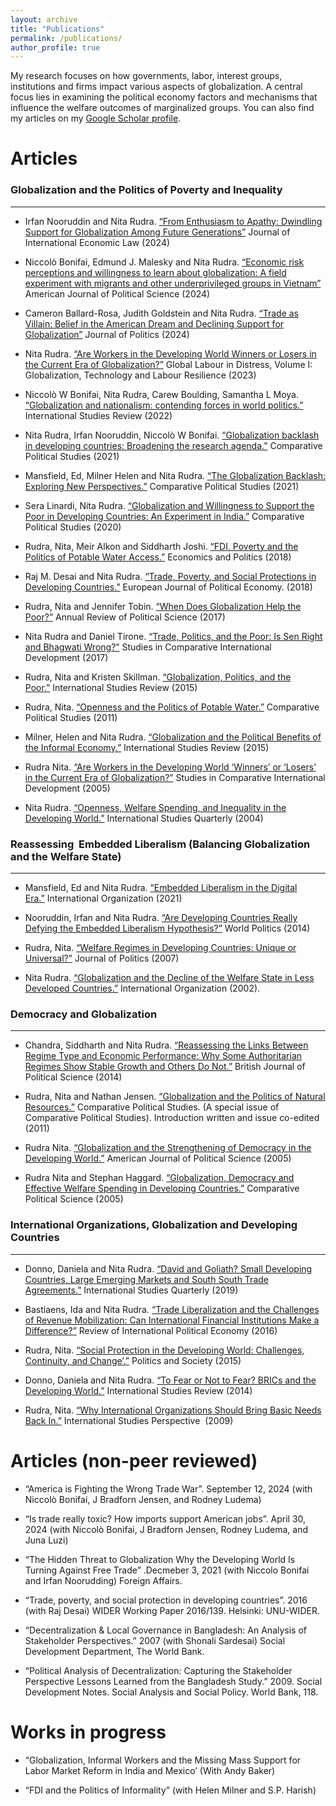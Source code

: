 ```yaml
---
layout: archive
title: "Publications"
permalink: /publications/
author_profile: true
---
```


<!-- {% if site.author.googlescholar %}
  <div class="wordwrap">You can also find my articles on <a href="{{site.author.googlescholar}}">my Google Scholar profile</a>.</div>
{% endif %} -->

My research focuses on how governments, labor, interest groups, institutions and firms impact various aspects of globalization. A central focus lies in examining the political economy factors and mechanisms that influence the welfare outcomes of marginalized groups. You can also find my articles on my [Google Scholar profile](https://scholar.google.com/citations?user=OLH0DEwAAAAJ).

Articles
======

### Globalization and the Politics of Poverty and Inequality
------
* Irfan Nooruddin and Nita Rudra. [“From Enthusiasm to Apathy: Dwindling Support for Globalization Among Future Generations”](https://www.google.com/url?q=https://academic.oup.com/jiel/article/27/4/697/7951587?login%3Dtrue&sa=D&source=docs&ust=1739635961799986&usg=AOvVaw1NZXXCEQqK9bNMcKnuABbh) Journal of International Economic Law (2024)

* Niccolò Bonifai, Edmund J. Malesky and Nita Rudra. [“Economic risk perceptions and willingness to learn about globalization: A field experiment with migrants and other underprivileged groups in Vietnam”](https://onlinelibrary.wiley.com/doi/10.1111/ajps.12925) American Journal of Political Science (2024)

* Cameron Ballard-Rosa, Judith Goldstein and Nita Rudra. [“Trade as Villain: Belief in the American Dream and Declining Support for Globalization”](https://www.journals.uchicago.edu/doi/abs/10.1086/726936?journalCode=jop) Journal of Politics (2024)

* Nita Rudra. [“Are Workers in the Developing World Winners or Losers in the Current Era of Globalization?”](https://link.springer.com/chapter/10.1007/978-3-030-89258-6_13) Global Labour in Distress, Volume I: Globalization, Technology and Labour Resilience (2023)

* Niccolò W Bonifai, Nita Rudra, Carew Boulding, Samantha L Moya. [“Globalization and nationalism: contending forces in world politics.”](https://academic.oup.com/isr/article-abstract/24/2/viac021/6584768?login=true) International Studies Review (2022)

* Nita Rudra, Irfan Nooruddin, Niccolò W Bonifai. [“Globalization backlash in developing countries: Broadening the research agenda.”](https://journals.sagepub.com/doi/10.1177/00104140211037575) Comparative Political Studies (2021)

* Mansfield, Ed, Milner Helen and Nita Rudra. [“The Globalization Backlash: Exploring New Perspectives.”](https://journals.sagepub.com/doi/abs/10.1177/00104140211024286?journalCode=cpsa) Comparative Political Studies (2021)

*  Sera Linardi, Nita Rudra. [“Globalization and Willingness to Support the Poor in Developing Countries: An Experiment in India.”](https://journals.sagepub.com/doi/abs/10.1177/0010414019897686?download=true&journalCode=cpsa) Comparative Political Studies (2020)

* Rudra, Nita, Meir Alkon and Siddharth Joshi. [“FDI, Poverty and the Politics of Potable Water Access.”](https://onlinelibrary.wiley.com/doi/abs/10.1111/ecpo.12112) Economics and Politics (2018)

* Raj M. Desai and Nita Rudra. [“Trade, Poverty, and Social Protections in Developing Countries.”](https://www.sciencedirect.com/science/article/pii/S0176268017303798) European Journal of Political Economy. (2018)

* Rudra, Nita and Jennifer Tobin. [“When Does Globalization Help the Poor?”](https://www.annualreviews.org/content/journals/10.1146/annurev-polisci-051215-022754) Annual Review of Political Science (2017)

* Nita Rudra and Daniel Tirone. [“Trade, Politics, and the Poor: Is Sen Right and Bhagwati Wrong?”](https://link.springer.com/article/10.1007/s12116-016-9231-9) Studies in Comparative International Development (2017)

* Rudra, Nita and Kristen Skillman. [“Globalization, Politics, and the Poor.”](https://academic.oup.com/isr/article-abstract/17/4/662/1818878?redirectedFrom=fulltext&login=true) International Studies Review (2015)

* Rudra, Nita. [“Openness and the Politics of Potable Water.”](https://journals.sagepub.com/doi/10.1177/0010414011401217) Comparative Political Studies (2011)

* Milner, Helen and Nita Rudra. [“Globalization and the Political Benefits of the Informal Economy.”](https://academic.oup.com/isr/article-abstract/17/4/664/1818879?login=true) International Studies Review (2015)

* Rudra Nita. [“Are Workers in the Developing World ‘Winners’ or ‘Losers’ in the Current Era of Globalization?”](https://link.springer.com/article/10.1007/BF02686298) Studies in Comparative International Development (2005)

* Nita Rudra. [“Openness, Welfare Spending, and Inequality in the Developing World.”](https://www.semanticscholar.org/paper/Openness%2C-Welfare-Spending%2C-and-Inequality-in-the-Rudra/246f5591a44961d5fe89c2d9086ada258d3dd3a3) International Studies Quarterly (2004)


### Reassessing  Embedded Liberalism (Balancing Globalization and the Welfare State)
------

* Mansfield, Ed and Nita Rudra. [“Embedded Liberalism in the Digital Era.”](https://www.cambridge.org/core/journals/international-organization/article/abs/embedded-liberalism-in-the-digital-era/F68A00972532148C4E840A054C31E649) International Organization (2021)

* Nooruddin, Irfan and Nita Rudra. [“Are Developing Countries Really Defying the Embedded Liberalism Hypothesis?”](https://www.cambridge.org/core/journals/world-politics/article/abs/are-developing-countries-really-defying-the-embedded-liberalism-compact/0B424D20F3226CDC2D5D56E1605617E5) World Politics (2014)

* Rudra, Nita. [“Welfare Regimes in Developing Countries: Unique or Universal?”](https://www.journals.uchicago.edu/doi/10.1111/j.1468-2508.2007.00538.x) Journal of Politics (2007)

* Nita Rudra. [“Globalization and the Decline of the Welfare State in Less Developed Countries.”](https://www.cambridge.org/core/services/aop-cambridge-core/content/view/S0020818302441756) International Organization (2002).


### Democracy and Globalization
------

* Chandra, Siddharth and Nita Rudra. [“Reassessing the Links Between Regime Type and Economic Performance: Why Some Authoritarian Regimes Show Stable Growth and Others Do Not.”](https://www.cambridge.org/core/journals/british-journal-of-political-science/article/abs/reassessing-the-links-between-regime-type-and-economic-performance-why-some-authoritarian-regimes-show-stable-growth-and-others-do-not/5834FB634E3442C6A87CA4B4C73F3E68) British Journal of Political Science (2014)

* Rudra, Nita and Nathan Jensen. [“Globalization and the Politics of Natural Resources.”](https://journals.sagepub.com/doi/10.1177/0010414011401207) Comparative Political Studies. (A special issue of Comparative Political Studies). Introduction written and issue co-edited (2011)

* Rudra Nita. [“Globalization and the Strengthening of Democracy in the Developing World.”](https://www.jstor.org/stable/3647692) American Journal of Political Science (2005)

* Rudra Nita and Stephan Haggard. [“Globalization, Democracy and Effective Welfare Spending in Developing Countries.”](https://journals.sagepub.com/doi/10.1177/0010414005279258) Comparative Political Science (2005)


### International Organizations, Globalization and Developing Countries
------

* Donno, Daniela and Nita Rudra. [“David and Goliath? Small Developing Countries, Large Emerging Markets and South South Trade Agreements.”](https://academic.oup.com/isq/article-abstract/63/3/574/5532837?redirectedFrom=fulltext&login=true) International Studies Quarterly (2019)

* Bastiaens, Ida and Nita Rudra. [“Trade Liberalization and the Challenges of Revenue Mobilization: Can International Financial Institutions Make a Difference?”](https://www.tandfonline.com/doi/full/10.1080/09692290.2016.1149088) Review of International Political Economy (2016)

* Rudra, Nita. [“Social Protection in the Developing World: Challenges, Continuity, and Change’.”](https://journals.sagepub.com/doi/abs/10.1177/0032329215602884?journalCode=pasa) Politics and Society (2015)

* Donno, Daniela and Nita Rudra. [“To Fear or Not to Fear? BRICs and the Developing World.”](https://danieladonno.com/wp-content/uploads/2021/04/donno-rudra-isr.pdf) International Studies Review (2014)

* Rudra, Nita. [“Why International Organizations Should Bring Basic Needs Back In.”](https://www.jstor.org/stable/44218589) International Studies Perspective  (2009)


Articles (non-peer reviewed)
======
* “America is Fighting the Wrong Trade War”. September 12, 2024 (with Niccolò Bonifai, J Bradforn Jensen, and Rodney Ludema)

* “Is trade really toxic? How imports support American jobs”. April 30, 2024 (with Niccolò Bonifai, J Bradforn Jensen, Rodney Ludema, and Juna Luzi)

* “The Hidden Threat to Globalization Why the Developing World Is Turning Against Free Trade” .Decmeber 3, 2021 (with Niccolo Bonifai and Irfan Noorudding) Foreign Affairs.

* “Trade, poverty, and social protection in developing countries”. 2016 (with Raj Desai) WIDER Working Paper 2016/139. Helsinki: UNU-WIDER.

* “Decentralization & Local Governance in Bangladesh: An Analysis of Stakeholder Perspectives.” 2007 (with Shonali Sardesai) Social Development Department, The World Bank.

* “Political Analysis of Decentralization: Capturing the Stakeholder Perspective Lessons Learned from the Bangladesh Study.” 2009. Social Development Notes. Social Analysis and Social Policy. World Bank, 118.


Works in progress
======

* “Globalization, Informal Workers and the Missing Mass Support for Labor Market Reform in India and Mexico’ (With Andy Baker)

* “FDI and the Politics of Informality” (with Helen Milner and S.P. Harish)

